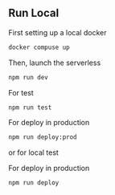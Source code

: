 
## Run Local

First setting up a local docker

```sh
docker compuse up
```

Then, launch the serverless

```sh
npm run dev
```

For test

```sh
npm run test
```

For deploy in production

```sh
npm run deploy:prod
```

or for local test

For deploy in production

```sh
npm run deploy
```



